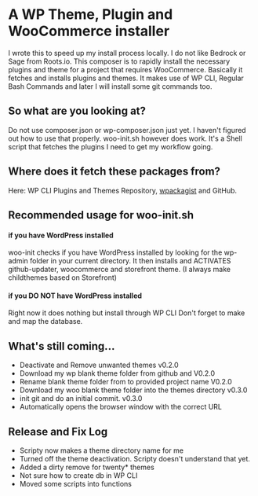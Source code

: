 # A WP Theme, Plugin and WooCommerce installer
I wrote this to speed up my install process locally. I do not like Bedrock or Sage from Roots.io.
This composer is to rapidly install the necessary plugins and theme for a project that requires WooCommerce.
Basically it fetches and installs plugins and themes. It makes use of WP CLI, Regular Bash Commands and later I will install some git commands too.

## So what are you looking at?
Do not use composer.json or wp-composer.json just yet. I haven't figured out how to use that properly.
woo-init.sh however does work. It's a Shell script that fetches the plugins I need to get my workflow going.

## Where does it fetch these packages from?
Here: WP CLI Plugins and Themes Repository, [wpackagist](https://wpackagist.org/) and GitHub.

## Recommended usage for woo-init.sh
#### if you have WordPress installed
woo-init checks if you have WordPress installed by looking for the wp-admin folder in your current directory.
It then installs and ACTIVATES github-updater, woocommerce and storefront theme. (I always make childthemes based on Storefront)
#### if you DO NOT have WordPress installed
Right now it does nothing but install through WP CLI
Don't forget to make and map the database. 

## What's still coming...
- Deactivate and Remove unwanted themes v0.2.0
- Download my wp blank theme folder from github and V0.2.0
- Rename blank theme folder from to provided project name V0.2.0
- Download my woo blank theme folder into the themes directory v0.3.0
- init git and do an initial commit. v0.3.0
- Automatically opens the browser window with the correct URL

## Release and Fix Log
- Scripty now makes a theme directory name for me
- Turned off the theme deactivation. Scripty doesn't understand that yet.
- Added a dirty remove for twenty* themes
- Not sure how to create db in WP CLI
- Moved some scripts into functions
